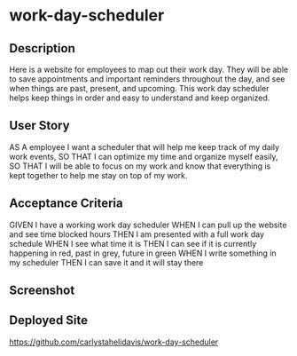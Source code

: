 # work-day-scheduler

## Description
Here is a website for employees to map out their work day.  They will be able to save appointments and important reminders throughout the day, and see when things are past, present, and upcoming.  This work day scheduler helps keep things in order and easy to understand and keep organized.

## User Story
AS A employee I want a scheduler that will help me keep track of my daily work events, SO THAT I can optimize my time and organize myself easily, SO THAT I will be able to focus on my work and know that everything is kept together to help me stay on top of my work. 

## Acceptance Criteria
GIVEN I have a working work day scheduler
WHEN I can pull up the website and see time blocked hours
THEN I am presented with a full work day schedule
WHEN I see what time it is
THEN I can see if it is currently happening in red, past in grey, future in green
WHEN I write something in my scheduler
THEN I can save it and it will stay there

## Screenshot

## Deployed Site

https://github.com/carlystahelidavis/work-day-scheduler

